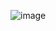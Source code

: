![image](https://user-images.githubusercontent.com/25851739/111347278-53cf5f80-867f-11eb-8221-3822a0647ba1.png)
